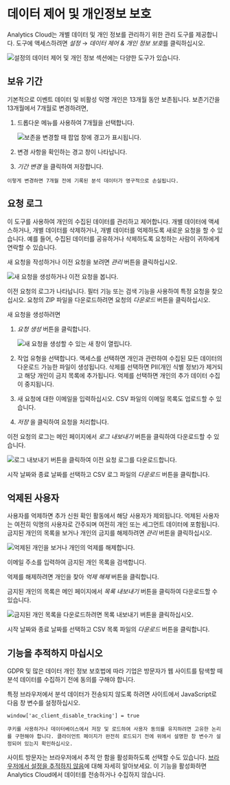 # 데이터 제어 및 개인정보 보호

Analytics Cloud는 개별 데이터 및 개인 정보를 관리하기 위한 관리 도구를 제공합니다. 도구에 액세스하려면 *설정* &rarr; *데이터 제어 & 개인 정보 보호*를 클릭하십시오.

![설정의 데이터 제어 및 개인 정보 섹션에는 다양한 도구가 있습니다.](./data-control-and-privacy/images/01.png)

## 보유 기간

기본적으로 이벤트 데이터 및 비활성 익명 개인은 13개월 동안 보존됩니다. 보존기간을 13개월에서 7개월로 변경하려면,

1. 드롭다운 메뉴를 사용하여 7개월을 선택합니다.

    ![보존을 변경할 때 팝업 창에 경고가 표시됩니다.](./data-control-and-privacy/images/02.png)

1. 변경 사항을 확인하는 경고 창이 나타납니다.

1. *기간 변경* 을 클릭하여 저장합니다.

```{warning}
이렇게 변경하면 7개월 전에 기록된 분석 데이터가 영구적으로 손실됩니다.
```

## 요청 로그

이 도구를 사용하여 개인의 수집된 데이터를 관리하고 제어합니다. 개별 데이터에 액세스하거나, 개별 데이터를 삭제하거나, 개별 데이터를 억제하도록 새로운 요청을 할 수 있습니다. 예를 들어, 수집된 데이터를 공유하거나 삭제하도록 요청하는 사람이 귀하에게 연락할 수 있습니다.

새 요청을 작성하거나 이전 요청을 보려면 *관리* 버튼을 클릭하십시오.

![새 요청을 생성하거나 이전 요청을 봅니다.](./data-control-and-privacy/images/03.png)

이전 요청의 로그가 나타납니다. 필터 기능 또는 검색 기능을 사용하여 특정 요청을 찾으십시오. 요청의 ZIP 파일을 다운로드하려면 요청의 *다운로드* 버튼을 클릭하십시오.

새 요청을 생성하려면

1. *요청 생성* 버튼을 클릭합니다.

    ![새 요청을 생성할 수 있는 새 창이 열립니다.](./data-control-and-privacy/images/04.png)

1. 작업 유형을 선택합니다. 액세스를 선택하면 개인과 관련하여 수집된 모든 데이터의 다운로드 가능한 파일이 생성됩니다. 삭제를 선택하면 PII(개인 식별 정보)가 제거되고 해당 개인이 금지 목록에 추가됩니다. 억제를 선택하면 개인의 추가 데이터 수집이 중지됩니다.

1. 새 요청에 대한 이메일을 입력하십시오. CSV 파일의 이메일 목록도 업로드할 수 있습니다.

1. *저장* 을 클릭하여 요청을 처리합니다.

이전 요청의 로그는 메인 페이지에서 *로그 내보내기* 버튼을 클릭하여 다운로드할 수 있습니다.

![로그 내보내기 버튼을 클릭하여 이전 요청 로그를 다운로드합니다.](./data-control-and-privacy/images/05.png)

시작 날짜와 종료 날짜를 선택하고 CSV 로그 파일의 *다운로드* 버튼을 클릭합니다.

## 억제된 사용자

사용자를 억제하면 추가 신원 확인 활동에서 해당 사용자가 제외됩니다. 억제된 사용자는 여전히 익명의 사용자로 간주되며 여전히 개인 또는 세그먼트 데이터에 포함됩니다. 금지된 개인의 목록을 보거나 개인의 금지를 해제하려면 *관리* 버튼을 클릭하십시오.

![억제된 개인을 보거나 개인의 억제를 해제합니다.](./data-control-and-privacy/images/06.png)

이메일 주소를 입력하여 금지된 개인 목록을 검색합니다.

억제를 해제하려면 개인을 찾아 *억제 해제* 버튼을 클릭합니다.

금지된 개인의 목록은 메인 페이지에서 *목록 내보내기* 버튼을 클릭하여 다운로드할 수 있습니다.

![금지된 개인 목록을 다운로드하려면 목록 내보내기 버튼을 클릭하십시오.](./data-control-and-privacy/images/07.png)

시작 날짜와 종료 날짜를 선택하고 CSV 목록 파일의 *다운로드* 버튼을 클릭합니다.

## 기능을 추적하지 마십시오

GDPR 및 많은 데이터 개인 정보 보호법에 따라 기업은 방문자가 웹 사이트를 탐색할 때 분석 데이터를 수집하기 전에 동의를 구해야 합니다.

특정 브라우저에서 분석 데이터가 전송되지 않도록 하려면 사이트에서 JavaScript로 다음 창 변수를 설정하십시오.

```
window['ac_client_disable_tracking'] = true
```

```{important}
쿠키를 사용하거나 데이터베이스에서 저장 및 로드하여 사용자 동의를 유지하려면 고유한 논리를 구현해야 합니다. 클라이언트 페이지가 완전히 로드되기 전에 위에서 설명한 창 변수가 설정되어 있는지 확인하십시오.
```

사이트 방문자는 브라우저에서 추적 안 함을 활성화하도록 선택할 수도 있습니다. [브라우저에서 설정을 추적하지 않음](https://allaboutdnt.com/)에 대해 자세히 알아보세요. 이 기능을 활성화하면 Analytics Cloud에서 데이터를 전송하거나 수집하지 않습니다.

